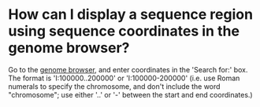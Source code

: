 # How can I display a sequence region using sequence coordinates in the genome browser?
<!-- pombase_categories: Genome browser,Finding data -->

Go to the [genome browser](http://genomebrowser.pombase.org/Schizosaccharomyces_pombe/Info/Index),
and enter coordinates in the 'Search for:' box. The format is 'I:100000..200000' or
'I:100000-200000' (i.e. use Roman numerals to specify the chromosome,
and don't include the word "chromosome"; use either '..' or '-' between
the start and end coordinates.)

